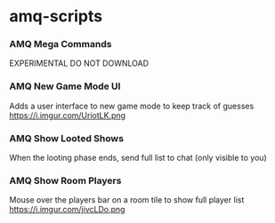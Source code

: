 # amq-scripts

### AMQ Mega Commands
EXPERIMENTAL DO NOT DOWNLOAD

### AMQ New Game Mode UI
Adds a user interface to new game mode to keep track of guesses https://i.imgur.com/UriotLK.png

### AMQ Show Looted Shows
When the looting phase ends, send full list to chat (only visible to you)

### AMQ Show Room Players
Mouse over the players bar on a room tile to show full player list https://i.imgur.com/jivcLDo.png
